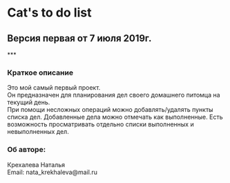 <h1>Cat's to do list</h1> 
<h2>Версия первая от 7 июля 2019г.</h2>
 ***
<h3>Краткое описание</h3>
Это мой самый первый проект.<br>
Он предназначен для планирования дел своего домашнего питомца на текущий день.<br>
При помощи несложных операций можно добавлять/удалять пункты списка дел. 
Добавленные дела можно отмечать как выполненные.
Есть возможность просматривать отдельно списки выполненных и невыполненных дел.


<h3>Об авторе:</h3>
Крехалева Наталья<br>
Email: nata_krekhaleva@mail.ru





